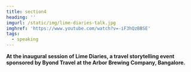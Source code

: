 ```yaml
---
title: section4
heading: ''
imgurl: /static/img/lime-diaries-talk.jpg
imghref: 'https://www.youtube.com/watch?v=-iF3hQzBBSE'
tags:
  - speaking
---
```

**At the inaugural session of Lime Diaries, a travel storytelling event sponsored by Byond Travel at the Arbor Brewing Company, Bangalore.**
